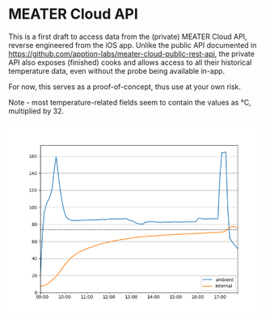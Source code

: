 # MEATER Cloud API

This is a first draft to access data from the (private) MEATER Cloud API, reverse engineered from the iOS app.
Unlike the public API documented in https://github.com/apption-labs/meater-cloud-public-rest-api, the private API 
also exposes (finished) cooks and allows access to all their historical temperature data, even without the probe being available in-app.

For now, this serves as a proof-of-concept, thus use at your own risk.

Note - most temperature-related fields seem to contain the values as °C, multiplied by 32.

![example.png](example.png)
